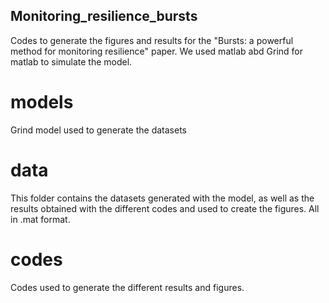 ## Monitoring_resilience_bursts

Codes to generate the figures and results for the "Bursts: a powerful method for monitoring resilience" paper.
We used matlab abd Grind for matlab to simulate the model.

# models
Grind model used to generate the datasets

# data
This folder contains the datasets generated with the model, as well as the results obtained with the different codes and used to create the figures. All in .mat format.

# codes
Codes used to generate the different results and figures. 


